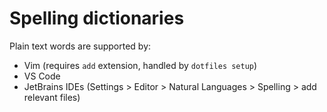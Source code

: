 # Spelling dictionaries

Plain text words are supported by:

- Vim (requires `add` extension, handled by `dotfiles setup`)
- VS Code
- JetBrains IDEs (Settings > Editor > Natural Languages > Spelling > add relevant files)

